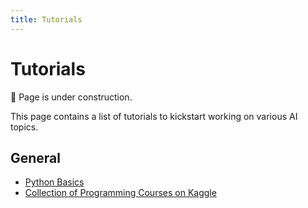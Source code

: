 ```yaml
---
title: Tutorials
---
```


# Tutorials

:construction: Page is under construction.

This page contains a list of tutorials to kickstart working on various AI topics.

## General

- [Python Basics]
- [Collection of Programming Courses on Kaggle]



[Python Basics]: https://www.programiz.com/python-programming
[Collection of Programming Courses on Kaggle]: https://www.kaggle.com/learn



